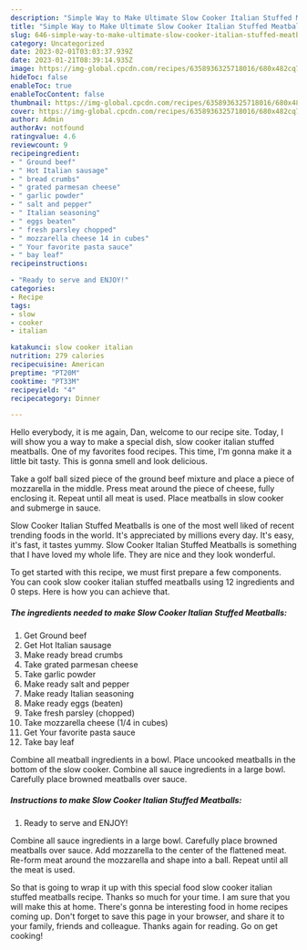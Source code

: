```yaml
---
description: "Simple Way to Make Ultimate Slow Cooker Italian Stuffed Meatballs"
title: "Simple Way to Make Ultimate Slow Cooker Italian Stuffed Meatballs"
slug: 646-simple-way-to-make-ultimate-slow-cooker-italian-stuffed-meatballs
category: Uncategorized
date: 2023-02-01T03:03:37.939Z
date: 2023-01-21T08:39:14.935Z
image: https://img-global.cpcdn.com/recipes/6358936325718016/680x482cq70/slow-cooker-italian-stuffed-meatballs-recipe-main-photo.jpg
hideToc: false
enableToc: true
enableTocContent: false
thumbnail: https://img-global.cpcdn.com/recipes/6358936325718016/680x482cq70/slow-cooker-italian-stuffed-meatballs-recipe-main-photo.jpg
cover: https://img-global.cpcdn.com/recipes/6358936325718016/680x482cq70/slow-cooker-italian-stuffed-meatballs-recipe-main-photo.jpg
author: Admin
authorAv: notfound
ratingvalue: 4.6
reviewcount: 9
recipeingredient:
- " Ground beef"
- " Hot Italian sausage"
- " bread crumbs"
- " grated parmesan cheese"
- " garlic powder"
- " salt and pepper"
- " Italian seasoning"
- " eggs beaten"
- " fresh parsley chopped"
- " mozzarella cheese 14 in cubes"
- " Your favorite pasta sauce"
- " bay leaf"
recipeinstructions:

- "Ready to serve and ENJOY!"
categories:
- Recipe
tags:
- slow
- cooker
- italian

katakunci: slow cooker italian 
nutrition: 279 calories
recipecuisine: American
preptime: "PT20M"
cooktime: "PT33M"
recipeyield: "4"
recipecategory: Dinner

---
```



Hello everybody, it is me again, Dan, welcome to our recipe site. Today, I will show you a way to make a special dish, slow cooker italian stuffed meatballs. One of my favorites food recipes. This time, I'm gonna make it a little bit tasty. This is gonna smell and look delicious.

Take a golf ball sized piece of the ground beef mixture and place a piece of mozzarella in the middle. Press meat around the piece of cheese, fully enclosing it. Repeat until all meat is used. Place meatballs in slow cooker and submerge in sauce.

Slow Cooker Italian Stuffed Meatballs is one of the most well liked of recent trending foods in the world. It's appreciated by millions every day. It's easy, it's fast, it tastes yummy. Slow Cooker Italian Stuffed Meatballs is something that I have loved my whole life. They are nice and they look wonderful.


To get started with this recipe, we must first prepare a few components. You can cook slow cooker italian stuffed meatballs using 12 ingredients and 0 steps. Here is how you can achieve that.

<!--inarticleads1-->

##### The ingredients needed to make Slow Cooker Italian Stuffed Meatballs:

1. Get  Ground beef
1. Get  Hot Italian sausage
1. Make ready  bread crumbs
1. Take  grated parmesan cheese
1. Take  garlic powder
1. Make ready  salt and pepper
1. Make ready  Italian seasoning
1. Make ready  eggs (beaten)
1. Take  fresh parsley (chopped)
1. Take  mozzarella cheese (1/4 in cubes)
1. Get  Your favorite pasta sauce
1. Take  bay leaf


Combine all meatball ingredients in a bowl. Place uncooked meatballs in the bottom of the slow cooker. Combine all sauce ingredients in a large bowl. Carefully place browned meatballs over sauce. 

<!--inarticleads2-->

##### Instructions to make Slow Cooker Italian Stuffed Meatballs:


1. Ready to serve and ENJOY!

Combine all sauce ingredients in a large bowl. Carefully place browned meatballs over sauce. Add mozzarella to the center of the flattened meat. Re-form meat around the mozzarella and shape into a ball. Repeat until all the meat is used. 

So that is going to wrap it up with this special food slow cooker italian stuffed meatballs recipe. Thanks so much for your time. I am sure that you will make this at home. There's gonna be interesting food in home recipes coming up. Don't forget to save this page in your browser, and share it to your family, friends and colleague. Thanks again for reading. Go on get cooking!
